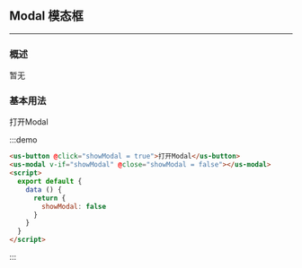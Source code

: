<script>
  module.exports = {
    data () {
      return {
        showModal: false
      }
    }
  }
</script>

## Modal 模态框
---
### 概述
暂无

### 基本用法


<div class="demo-display">
  <div class="layout">
  <!-- 外面两层 demo-display 和 layout 记得加上 -->
    <us-button @click="showModal = true">打开Modal</us-button>
    <us-modal v-if="showModal" @close="showModal = false"></us-modal>
  </div>
  <div class="code-display">

:::demo
```html
<us-button @click="showModal = true">打开Modal</us-button>
<us-modal v-if="showModal" @close="showModal = false"></us-modal>
<script>
  export default {
    data () {
      return {
        showModal: false
      }
    }
  }
</script>
```
:::

  </div>
</div>